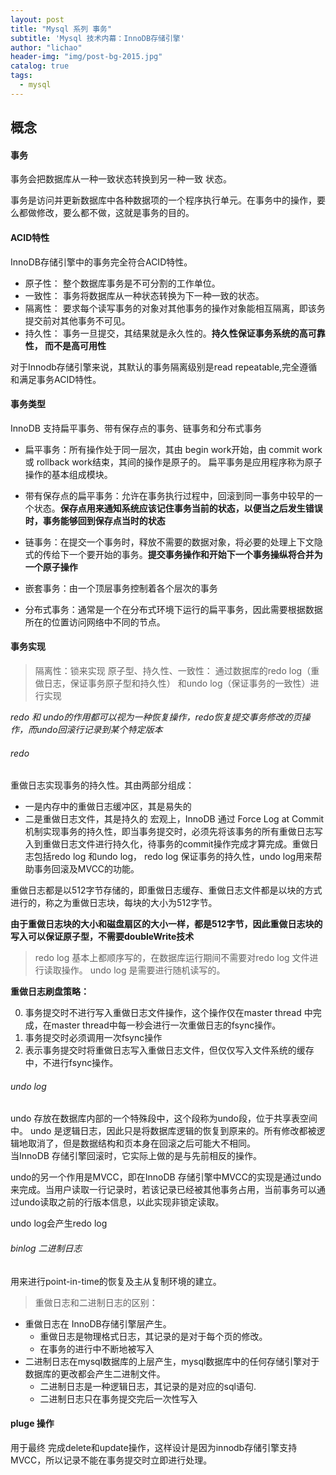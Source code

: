 ```yaml
---
layout: post
title: "Mysql 系列 事务"
subtitle: 'Mysql 技术内幕：InnoDB存储引擎'
author: "lichao"
header-img: "img/post-bg-2015.jpg"
catalog: true
tags:
  - mysql
---
```


## 概念

#### 事务
事务会把数据库从一种一致状态转换到另一种一致 状态。

事务是访问并更新数据库中各种数据项的一个程序执行单元。在事务中的操作，要么都做修改，要么都不做，这就是事务的目的。
#### ACID特性
InnoDB存储引擎中的事务完全符合ACID特性。

* 原子性： 整个数据库事务是不可分割的工作单位。
* 一致性： 事务将数据库从一种状态转换为下一种一致的状态。
* 隔离性： 要求每个读写事务的对象对其他事务的操作对象能相互隔离，即该务提交前对其他事务不可见。
* 持久性： 事务一旦提交，其结果就是永久性的。**持久性保证事务系统的高可靠性， 而不是高可用性**

对于Innodb存储引擎来说，其默认的事务隔离级别是read repeatable,完全遵循和满足事务ACID特性。

#### 事务类型
InnoDB 支持扁平事务、带有保存点的事务、链事务和分布式事务

* 扁平事务：所有操作处于同一层次，其由 begin work开始，由 commit work或 rollback work结束，其间的操作是原子的。
扁平事务是应用程序称为原子操作的基本组成模块。
* 带有保存点的扁平事务：允许在事务执行过程中，回滚到同一事务中较早的一个状态。**保存点用来通知系统应该记住事务当前的状态，以便当之后发生错误时，事务能够回到保存点当时的状态**
* 链事务：在提交一个事务时，释放不需要的数据对象，将必要的处理上下文隐式的传给下一个要开始的事务。**提交事务操作和开始下一个事务操纵将合并为一个原子操作**
* 嵌套事务：由一个顶层事务控制着各个层次的事务

* 分布式事务：通常是一个在分布式环境下运行的扁平事务，因此需要根据数据所在的位置访问网络中不同的节点。

#### 事务实现
> 隔离性：锁来实现
> 原子型、持久性、一致性： 通过数据库的redo log（重做日志，保证事务原子型和持久性） 和undo log（保证事务的一致性）进行实现

*redo 和 undo的作用都可以视为一种恢复操作，redo恢复提交事务修改的页操作，而undo回滚行记录到某个特定版本*

###### redo
重做日志实现事务的持久性。其由两部分组成： 

* 一是内存中的重做日志缓冲区，其是易失的
* 二是重做日志文件，其是持久的
宏观上，InnoDB 通过 Force Log at Commit机制实现事务的持久性，即当事务提交时，必须先将该事务的所有重做日志写入到重做日志文件进行持久化，待事务的commit操作完成才算完成。重做日志包括redo log 和undo log， redo log 保证事务的持久性，undo log用来帮助事务回滚及MVCC的功能。

重做日志都是以512字节存储的，即重做日志缓存、重做日志文件都是以块的方式进行的，称之为重做日志块，每块的大小为512字节。

**由于重做日志块的大小和磁盘扇区的大小一样，都是512字节，因此重做日志块的写入可以保证原子型，不需要doubleWrite技术**

> redo log 基本上都顺序写的，在数据库运行期间不需要对redo log 文件进行读取操作。
> undo log 是需要进行随机读写的。

**重做日志刷盘策略：**

0. 事务提交时不进行写入重做日志文件操作，这个操作仅在master thread 中完成，在master thread中每一秒会进行一次重做日志的fsync操作。
1. 事务提交时必须调用一次fsync操作
2. 表示事务提交时将重做日志写入重做日志文件，但仅仅写入文件系统的缓存中，不进行fsync操作。

###### undo log

undo 存放在数据库内部的一个特殊段中，这个段称为undo段，位于共享表空间中。
undo 是逻辑日志，因此只是将数据库逻辑的恢复到原来的。所有修改都被逻辑地取消了，但是数据结构和页本身在回滚之后可能大不相同。    
当InnoDB 存储引擎回滚时，它实际上做的是与先前相反的操作。

undo的另一个作用是MVCC，即在InnoDB 存储引擎中MVCC的实现是通过undo来完成。当用户读取一行记录时，若该记录已经被其他事务占用，当前事务可以通过undo读取之前的行版本信息，以此实现非锁定读取。

undo log会产生redo log
###### binlog 二进制日志
用来进行point-in-time的恢复及主从复制环境的建立。

> 重做日志和二进制日志的区别：

* 重做日志在 InnoDB存储引擎层产生。
  * 重做日志是物理格式日志，其记录的是对于每个页的修改。
  * 在事务的进行中不断地被写入
* 二进制日志在mysql数据库的上层产生，mysql数据库中的任何存储引擎对于数据库的更改都会产生二进制文件。
  * 二进制日志是一种逻辑日志，其记录的是对应的sql语句.
  * 二进制日志只在事务提交完后一次性写入


#### pluge 操作
用于最终 完成delete和update操作，这样设计是因为innodb存储引擎支持MVCC，所以记录不能在事务提交时立即进行处理。    
